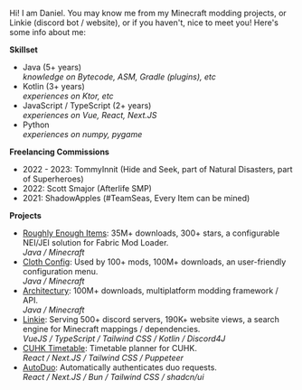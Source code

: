 Hi! I am Daniel. You may know me from my Minecraft modding projects, or Linkie (discord bot / website), or if you haven't, nice to meet you! Here's some info about me:

**Skillset**
- Java (5+ years)</br>
    _knowledge on Bytecode, ASM, Gradle (plugins), etc_
- Kotlin (3+ years)</br>
    _experiences on Ktor, etc_
- JavaScript / TypeScript (2+ years)</br>
    _experiences on Vue, React, Next.JS_
- Python</br>
    _experiences on numpy, pygame_

**Freelancing Commissions**
- 2022 - 2023: TommyInnit (Hide and Seek, part of Natural Disasters, part of Superheroes)
- 2022: Scott Smajor (Afterlife SMP)
- 2021: ShadowApples (#TeamSeas, Every Item can be mined)

**Projects**
- [Roughly Enough Items](https://www.github.com/shedaniel/RoughlyEnoughItems): 35M+ downloads, 300+ stars, a configurable NEI/JEI solution for Fabric Mod Loader.</br>
    _Java / Minecraft_
- [Cloth Config](https://www.github.com/shedaniel/cloth-config): Used by 100+ mods, 100M+ downloads, an user-friendly configuration menu.</br>
    _Java / Minecraft_
- [Architectury](https://www.github.com/architectury): 100M+ downloads, multiplatform modding framework / API.</br>
    _Java / Minecraft_
- [Linkie](https://linkie.shedaniel.dev): Serving 500+ discord servers, 190K+ website views, a search engine for Minecraft mappings / dependencies.</br>
    _VueJS / TypeScript / Tailwind CSS / Kotlin / Discord4J_
- [CUHK Timetable](https://cuplanner.vercel.app): Timetable planner for CUHK.</br>
    _React / Next.JS / Tailwind CSS / Puppeteer_
- [AutoDuo](https://autoduo.shedaniel.dev): Automatically authenticates duo requests.</br>
    _React / Next.JS / Bun / Tailwind CSS / shadcn/ui_
